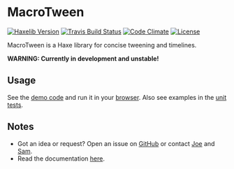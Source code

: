 # MacroTween

[![Haxelib Version](https://img.shields.io/github/tag/JoeCreates/MacroTween.svg?style=flat-square&label=haxelib)](http://lib.haxe.org/p/MacroTween)
[![Travis Build Status](https://img.shields.io/travis/JoeCreates/MacroTween.svg?style=flat-square)](https://travis-ci.org/JoeCreates/MacroTween)
[![Code Climate](https://img.shields.io/codeclimate/issues/github/JoeCreates/MacroTween.svg?style=flat-square)](https://codeclimate.com/github/JoeCreates/MacroTween/issues)
[![License](https://img.shields.io/badge/License-BSD%203--Clause-blue.svg)](https://github.com/JoeCreates/MacroTween/blob/master/LICENSE)

MacroTween is a Haxe library for concise tweening and timelines.

**WARNING: Currently in development and unstable!**

## Usage

See the [demo code](https://github.com/JoeCreates/MacroTweenDemo) and run it in your [browser](https://joecreates.github.io/MacroTweenDemo/index.html). Also see examples in the [unit tests](https://github.com/JoeCreates/MacroTween/blob/master/unit/tests/TestReadmeExamples.hx).

## Notes
 * Got an idea or request? Open an issue on [GitHub](https://github.com/JoeCreates/MacroTween) or contact [Joe](https://twitter.com/JoeCreates) and [Sam](https://twitter.com/Sam_Twidale).
 * Read the documentation [here](https://joecreates.github.io/MacroTween/macrotween/index.html).